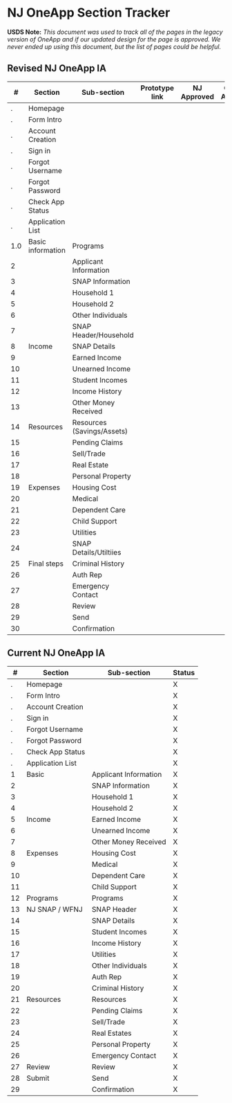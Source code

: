 # NJ OneApp Section Tracker

**USDS Note:** *This document was used to track all of the pages in the legacy version of OneApp and if our updated design for the page is approved. We never ended up using this document, but the list of pages could be helpful.*

## Revised NJ OneApp IA
| #   | Section           | Sub-section                | Prototype link                                                         | NJ Approved | Content Approved |
| --- | ----------------- | -------------------------- | ---------------------------------------------------------------------- | ----------- | ---------------- |
| .   | Homepage          |                            |  |             |                  |
| .   | Form Intro        |                            |  |             |                  |
| .   | Account Creation  |                            |                                                                        |             |                  |
| .   | Sign in           |                            |  |             |                  |
| .   | Forgot Username   |                            | |             |                  |
| .   | Forgot Password   |                            |  |             |                  |
| .   | Check App Status  |                            |  |             |                  |
| .   | Application List  |                            |                                                                        |             |                  |
| 1.0 | Basic information | Programs                   |                                                                        |             |                  |
| 2   |                   | Applicant Information      |                                                                        |             |                  |
| 3   |                   | SNAP Information           |                                                                        |             |                  |
| 4   |                   | Household 1                |                                                                        |             |                  |
| 5   |                   | Household 2                |                                                                        |             |                  |
| 6   |                   | Other Individuals          |                                                                        |             |                  |
| 7   |                   | SNAP Header/Household      |                                                                        |             |                  |
| 8   | Income            | SNAP Details               |                                                                        |             |                  |
| 9   |                   | Earned Income              |                                                                        |             |                  |
| 10  |                   | Unearned Income            |                                                                        |             |                  |
| 11  |                   | Student Incomes            |                                                                        |             |                  |
| 12  |                   | Income History             |                                                                        |             |                  |
| 13  |                   | Other Money Received       |                                                                        |             |                  |
| 14  | Resources         | Resources (Savings/Assets) |                                                                        |             |                  |
| 15  |                   | Pending Claims             |                                                                        |             |                  |
| 16  |                   | Sell/Trade                 |                                                                        |             |                  |
| 17  |                   | Real Estate                |                                                                        |             |                  |
| 18  |                   | Personal Property          |                                                                        |             |                  |
| 19  | Expenses          | Housing Cost               |                                                                        |             |                  |
| 20  |                   | Medical                    |                                                                        |             |                  |
| 21  |                   | Dependent Care             |                                                                        |             |                  |
| 22  |                   | Child Support              |                                                                        |             |                  |
| 23  |                   | Utilities                  |                                                                        |             |                  |
| 24  |                   | SNAP Details/Utiltiies     |                                                                        |             |                  |
| 25  | Final steps       | Criminal History           |                                                                        |             |                  |
| 26  |                   | Auth Rep                   |                                                                        |             |                  |
| 27  |                   | Emergency Contact          |                                                                        |             |                  |
| 28  |                   | Review                     |                                                                        |             |                  |
| 29  |                   | Send                       |                                                                        |             |                  |
| 30  |                   | Confirmation               |                                                                        |             |                  |

## Current NJ OneApp IA
| #   | Section          | Sub-section           | Status |
| --- | ---------------- | --------------------- | ------ |
| .   | Homepage         |                       | X      |
| .   | Form Intro       |                       | X      |
| .   | Account Creation |                       | X      |
| .   | Sign in          |                       | X      |
| .   | Forgot Username  |                       | X      |
| .   | Forgot Password  |                       | X      |
| .   | Check App Status |                       | X      |
| .   | Application List |                       | X      |
| 1   | Basic            | Applicant Information | X      |
| 2   |                  | SNAP Information      | X      |
| 3   |                  | Household 1           | X      |
| 4   |                  | Household 2           | X      |
| 5   | Income           | Earned Income         | X      |
| 6   |                  | Unearned Income       | X      |
| 7   |                  | Other Money Received  | X      |
| 8   | Expenses         | Housing Cost          | X      |
| 9   |                  | Medical               | X      |
| 10  |                  | Dependent Care        | X      |
| 11  |                  | Child Support         | X      |
| 12  | Programs         | Programs              | X      |
| 13  | NJ SNAP / WFNJ   | SNAP Header           | X      |
| 14  |                  | SNAP Details          | X      |
| 15  |                  | Student Incomes       | X      |
| 16  |                  | Income History        | X      |
| 17  |                  | Utilities             | X      |
| 18  |                  | Other Individuals     | X      |
| 19  |                  | Auth Rep              | X      |
| 20  |                  | Criminal History      | X      |
| 21  | Resources        | Resources             | X      |
| 22  |                  | Pending Claims        | X      |
| 23  |                  | Sell/Trade            | X      |
| 24  |                  | Real Estates          | X      |
| 25  |                  | Personal Property     | X      |
| 26  |                  | Emergency Contact     | X      |
| 27  | Review           | Review                | X      |
| 28  | Submit           | Send                  | X      |
| 29  |                  | Confirmation          | X      |
